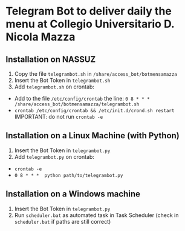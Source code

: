 # Telegram Bot to deliver daily the menu at Collegio Universitario D. Nicola Mazza

## Installation on NASSUZ
 1. Copy the file `telegrambot.sh` in `/share/access_bot/botmensamazza`
 2. Insert the Bot Token in `telegrambot.sh`
 4. Add `telegrambot.sh` on crontab:
   * Add to the file `/etc/config/crontab` the line: `0 8 * * * /share/access_bot/botmensamazza/telegrambot.sh`
   * `crontab /etc/config/crontab && /etc/init.d/crond.sh restart`  
   IMPORTANT: do not run `crontab -e`

## Installation on a Linux Machine (with Python)
 1. Insert the Bot Token in `telegrambot.py`
 2. Add `telegrambot.py` on crontab:
   * `crontab -e`
   * `0 8 * * *  python path/to/telegrambot.py`  

## Installation on a Windows machine
 1. Insert the Bot Token in `telegrambot.py`
 2. Run `scheduler.bat` as automated task in Task Scheduler (check in `scheduler.bat` if paths are still correct)
